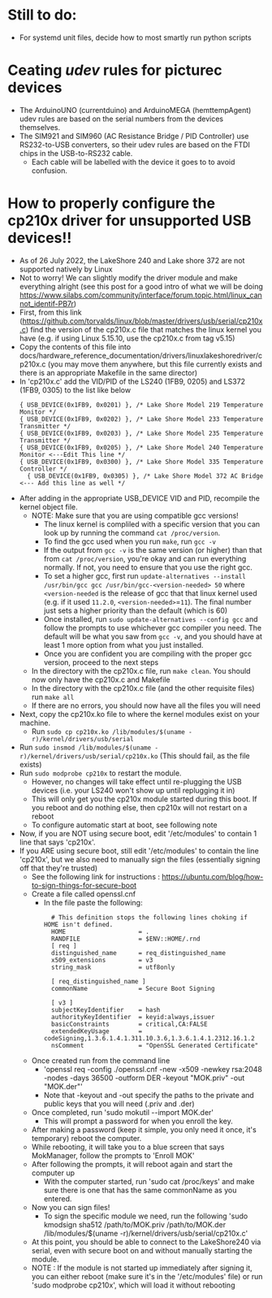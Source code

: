 # Still to do:
- For systemd unit files, decide how to most smartly run python scripts

# Ceating ***udev*** rules for picturec devices
- The ArduinoUNO (currentduino) and ArduinoMEGA (hemttempAgent) udev rules are based on the
  serial numbers from the devices themselves.
- The SIM921 and SIM960 (AC Resistance Bridge / PID Controller) use RS232-to-USB converters, 
  so their udev rules are based on the FTDI chips in the USB-to-RS232 cable.
    - Each cable will be labelled with the device it goes to to avoid confusion.

# How to properly configure the cp210x driver for unsupported USB devices!!
- As of 26 July 2022, the LakeShore 240 and Lake shore 372 are not supported natively by Linux
- Not to worry! We can slightly modify the driver module and make everything alright (see this post for a good intro
    of what we will be doing https://www.silabs.com/community/interface/forum.topic.html/linux_cannot_identif-PB7r)
- First, from this link (https://github.com/torvalds/linux/blob/master/drivers/usb/serial/cp210x.c) find the version of
    the cp210x.c file that matches the linux kernel you have (e.g. if using Linux 5.15.10, use the cp210x.c from tag v5.15)
- Copy the contents of this file into docs/hardware_reference_documentation/drivers/linuxlakeshoredriver/cp210x.c (you 
    may move them anywhere, but this file currently exists and there is an appropriate Makefile in the same director)
- In 'cp210x.c' add the VID/PID of the LS240 (1FB9, 0205) and LS372 (1FB9, 0305) to the list like below
    ```
    { USB_DEVICE(0x1FB9, 0x0201) }, /* Lake Shore Model 219 Temperature Monitor */
    { USB_DEVICE(0x1FB9, 0x0202) }, /* Lake Shore Model 233 Temperature Transmitter */
    { USB_DEVICE(0x1FB9, 0x0203) }, /* Lake Shore Model 235 Temperature Transmitter */
    { USB_DEVICE(0x1FB9, 0x0205) }, /* Lake Shore Model 240 Temperature Monitor <---Edit This line */ 
    { USB_DEVICE(0x1FB9, 0x0300) }, /* Lake Shore Model 335 Temperature Controller */
      { USB_DEVICE(0x1FB9, 0x0305) }, /* Lake Shore Model 372 AC Bridge <--- Add this line as well */
    ```
- After adding in the appropriate USB_DEVICE VID and PID, recompile the kernel object file.
  - NOTE: Make sure that you are using compatible gcc versions! 
    - The linux kernel is compliled with a specific version that you can look up by running the command `cat /proc/version`.
    - To find the gcc used when you run `make`, run `gcc -v`
    - If the output from `gcc -v` is the same version (or higher) than that from `cat /proc/version`, you're okay and can run
       everything normally. If not, you need to ensure that you use the right gcc.
    - To set a higher gcc, first run `update-alternatives --install /usr/bin/gcc gcc /usr/bin/gcc-<version-needed> 50` 
       where `<version-needed` is the release of gcc that that linux kernel used (e.g. if it used `11.2.0`, `<version-needed>`=`11`).
       The final number just sets a higher priority than the default (which is 60)
    - Once installed, run `sudo update-alternatives --config gcc` and follow the prompts to use whichever gcc compiler you
       need. The default will be what you saw from `gcc -v`, and you should have at least 1 more option from what you just
       installed.
    - Once you are confident you are compiling with the proper gcc version, proceed to the next steps
  - In the directory with the cp210x.c file, run `make clean`. You should now only have the cp210x.c and Makefile 
  - In the directory with the cp210x.c file (and the other requisite files) run `make all`
  - If there are no errors, you should now have all the files you will need
- Next, copy the cp210x.ko file to where the kernel modules exist on your machine.
  - Run `sudo cp cp210x.ko /lib/modules/$(uname -r)/kernel/drivers/usb/serial`
- Run `sudo insmod /lib/modules/$(uname -r)/kernel/drivers/usb/serial/cp210x.ko` (This should fail, as the file exists)
- Run `sudo modprobe cp210x` to restart the module. 
  - However, no changes will take effect until re-plugging the USB devices (i.e. your LS240 won't show up until replugging it in)
  - This will only get you the cp210x module started during this boot. If you reboot and do nothing else, then cp210x will not restart on a reboot
  - To configure automatic start at boot, see following note
- Now, if you are NOT using secure boot, edit '/etc/modules' to contain 1 line that says 'cp210x'.
- If you ARE using secure boot, still edit '/etc/modules' to contain the line 'cp210x', but we also need to manually
    sign the files (essentially signing off that they're trusted)
    - See the following link for instructions : https://ubuntu.com/blog/how-to-sign-things-for-secure-boot
    - Create a file called openssl.cnf
        - In the file paste the following:
          ```
            # This definition stops the following lines choking if HOME isn't defined.
            HOME                    = .
            RANDFILE                = $ENV::HOME/.rnd
            [ req ]
            distinguished_name      = req_distinguished_name
            x509_extensions         = v3
            string_mask             = utf8only
            
            [ req_distinguished_name ]
            commonName              = Secure Boot Signing
            
            [ v3 ]
            subjectKeyIdentifier    = hash
            authorityKeyIdentifier  = keyid:always,issuer
            basicConstraints        = critical,CA:FALSE
            extendedKeyUsage        = codeSigning,1.3.6.1.4.1.311.10.3.6,1.3.6.1.4.1.2312.16.1.2
            nsComment               = "OpenSSL Generated Certificate"
          ```
    - Once created run from the command line
        - 'openssl req -config ./openssl.cnf -new -x509 -newkey rsa:2048 -nodes -days 36500 -outform DER -keyout "MOK.priv" -out "MOK.der"'
        - Note that -keyout and -out specify the paths to the private and public keys that you will need (.priv and .der)
    - Once completed, run 'sudo mokutil --import MOK.der'
        - This will prompt a password for when you enroll the key.
    - After making a password (keep it simple, you only need it once, it's temporary) reboot the computer.
    - While rebooting, it will take you to a blue screen that says MokManager, follow the prompts to 'Enroll MOK'
    - After following the prompts, it will reboot again and start the computer up
        - With the computer started, run 'sudo cat /proc/keys' and make sure there is one that has the same commonName as you entered.
    - Now you can sign files!
        - To sign the specific module we need, run the following
            'sudo kmodsign sha512 /path/to/MOK.priv /path/to/MOK.der /lib/modules/$(uname -r)/kernel/drivers/usb/serial/cp210x.c'
    - At this point, you should be able to connect to the LakeShore240 via serial, even with secure boot on and
        without manually starting the module.
    - NOTE : If the module is not started up immediately after signing it, you can either reboot (make sure it's in
        the '/etc/modules' file) or run 'sudo modprobe cp210x', which will load it without rebooting
